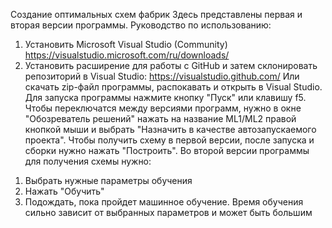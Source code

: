 Создание оптимальных схем фабрик
Здесь представлены первая и вторая версии программы.
Руководство по использованию:
1) Установить Microsoft Visual Studio (Community)
https://visualstudio.microsoft.com/ru/downloads/
2) Установить расширение для работы с GitHub и затем склонировать репозиторий в Visual Studio:
https://visualstudio.github.com/
Или скачать zip-файл программы, распокавать и открыть в Visual Studio.
Для запуска программы нажмите кнопку "Пуск" или клавишу f5.
Чтобы переключатся между версиями программ, нужно в окне "Обозреватель решений" нажать на название ML1/ML2 правой кнопкой мыши 
и выбрать "Назначить в качестве автозапускаемого проекта".
Чтобы получить схему в первой версии, после запуска и сборки нужно нажать "Построить".
Во второй версии программы для получения схемы нужно:
1. Выбрать нужные параметры обучения
2. Нажать "Обучить"
3. Подождать, пока пройдет машинное обучение. 
Время обучения сильно зависит от выбранных параметров и может быть большим
